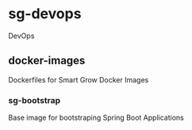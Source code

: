 # sg-devops
DevOps

## docker-images
Dockerfiles for Smart Grow Docker Images

### sg-bootstrap
Base image for bootstraping Spring Boot Applications
